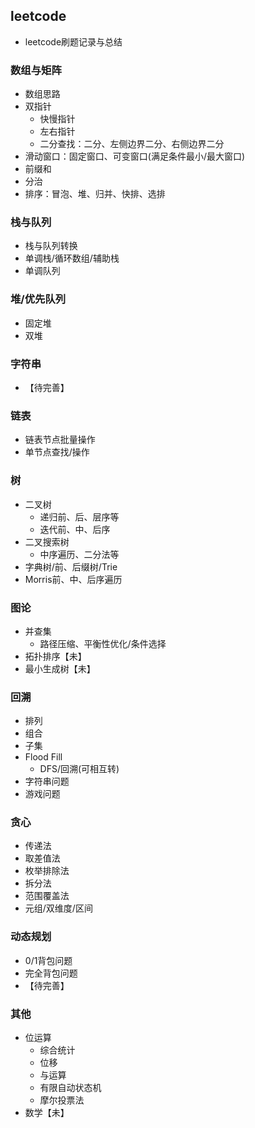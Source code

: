 ## leetcode
 - leetcode刷题记录与总结

### 数组与矩阵
 - 数组思路
 - 双指针
    - 快慢指针
    - 左右指针
    - 二分查找：二分、左侧边界二分、右侧边界二分
 - 滑动窗口：固定窗口、可变窗口(满足条件最小/最大窗口)
 - 前缀和
 - 分治
 - 排序：冒泡、堆、归并、快排、选排

### 栈与队列
 - 栈与队列转换
 - 单调栈/循环数组/辅助栈
 - 单调队列

### 堆/优先队列
 - 固定堆
 - 双堆

### 字符串
 - 【待完善】

### 链表
 - 链表节点批量操作
 - 单节点查找/操作

### 树
 - 二叉树
    - 递归前、后、层序等
    - 迭代前、中、后序
 - 二叉搜索树
    - 中序遍历、二分法等
 - 字典树/前、后缀树/Trie
 - Morris前、中、后序遍历

### 图论
 - 并查集
   - 路径压缩、平衡性优化/条件选择
 - 拓扑排序【未】
 - 最小生成树【未】

### 回溯
 - 排列
 - 组合
 - 子集
 - Flood Fill
   - DFS/回溯(可相互转)
 - 字符串问题
 - 游戏问题

### 贪心
 - 传递法
 - 取差值法
 - 枚举排除法
 - 拆分法
 - 范围覆盖法
 - 元组/双维度/区间

### 动态规划
 - 0/1背包问题
 - 完全背包问题
 - 【待完善】

### 其他
 - 位运算
   - 综合统计
   - 位移
   - 与运算
   - 有限自动状态机
   - 摩尔投票法
 - 数学【未】
